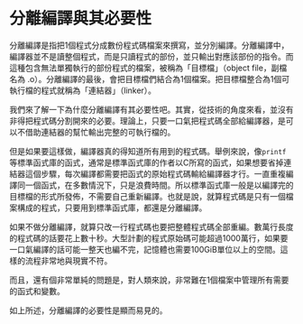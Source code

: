 # 分離編譯與其必要性

分離編譯是指把1個程式分成數份程式碼檔案來撰寫，並分別編譯。分離編譯中，編譯器並不是讀整個程式，而是只讀程式的部份，並只輸出對應該部份的指令。而這種包含無法單獨執行的部份程式的檔案，被稱為「目標檔」（object file，副檔名為 .o）。分離編譯的最後，會把目標檔們結合為1個檔案。把目標檔整合為1個可執行檔的程式就稱為「連結器」（linker）。

我們來了解一下為什麼分離編譯有其必要性吧。其實，從技術的角度來看，並沒有非得把程式碼分割開來的必要。理論上，只要一口氣把程式碼全部給編譯器，是可以不借助連結器的幫忙輸出完整的可執行檔的。

但是如果要這樣做，編譯器真的得知道所有用到的程式碼。舉例來說，像`printf`等標準函式庫的函式，通常是標準函式庫的作者以C所寫的函式，如果想要省掉連結器這個步驟，每次編譯都需要把函式的原始程式碼輸給編譯器才行。一直重複編譯同一個函式，在多數情況下，只是浪費時間。所以標準函式庫一般是以編譯完的目標檔的形式所發佈，不需要自己重新編譯。也就是說，就算程式碼是只有一個檔案構成的程式，只要用到標準函式庫，都還是分離編譯。

如果不做分離編譯，就算只改一行程式碼也要把整體程式碼全部重編。數萬行長度的程式碼的話要花上數十秒。大型計劃的程式原始碼可能超過1000萬行，如果要一口氣編譯的話可能一整天也編不完，記憶體也需要100GiB單位以上的空間。這樣的流程非常地與現實不符。

而且，還有個非常單純的問題是，對人類來說，非常難在1個檔案中管理所有需要的函式和變數。

如上所述，分離編譯的必要性是顯而易見的。

